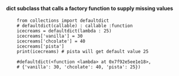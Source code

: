 #### dict subclass that calls a factory function to supply missing values


        from collections import defaultdict
        # defaultdict(callable) : callable :function
        icecreams = defaultdict(lambda : 25)
        icecreams['vanilla'] = 30
        icecreams['chcolate'] = 40
        icecreams['pista']
        print(icecreams) # pista will get default value 25

        #defaultdict(<function <lambda> at 0x7f92e5ee1e18>, 
        # {'vanilla': 30, 'chcolate': 40, 'pista': 25})

